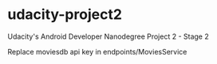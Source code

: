 # udacity-project2
Udacity's Android Developer Nanodegree Project 2 - Stage 2

Replace moviesdb api key in endpoints/MoviesService